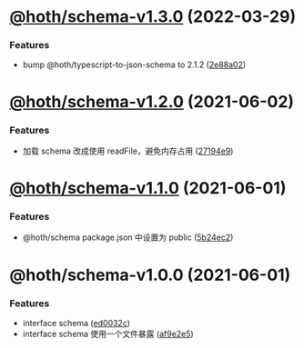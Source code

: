 # [@hoth/schema-v1.3.0](https://github.com/searchfe/hoth/compare/@hoth/schema-v1.2.0...@hoth/schema-v1.3.0) (2022-03-29)


### Features

* bump @hoth/typescript-to-json-schema to 2.1.2 ([2e88a02](https://github.com/searchfe/hoth/commit/2e88a0275ec71588a4a3a7420394cce3c89eafca))

# [@hoth/schema-v1.2.0](https://github.com/searchfe/hoth/compare/@hoth/schema-v1.1.0...@hoth/schema-v1.2.0) (2021-06-02)


### Features

* 加载 schema 改成使用 readFile，避免内存占用 ([27194e9](https://github.com/searchfe/hoth/commit/27194e9eae0d2cc94fa3fc03fe657b582f8c0751))

# [@hoth/schema-v1.1.0](https://github.com/searchfe/hoth/compare/@hoth/schema-v1.0.0...@hoth/schema-v1.1.0) (2021-06-01)


### Features

* @hoth/schema  package.json 中设置为 public ([5b24ec2](https://github.com/searchfe/hoth/commit/5b24ec2fed8642e493eb930c112d5cffbc2ce6b1))

# @hoth/schema-v1.0.0 (2021-06-01)


### Features

* interface schema ([ed0032c](https://github.com/searchfe/hoth/commit/ed0032c648b51f30a55fee107e9d98a6fddc4fbc))
* interface schema 使用一个文件暴露 ([af9e2e5](https://github.com/searchfe/hoth/commit/af9e2e52cac13b91673bdccf41c37d367b177524))
